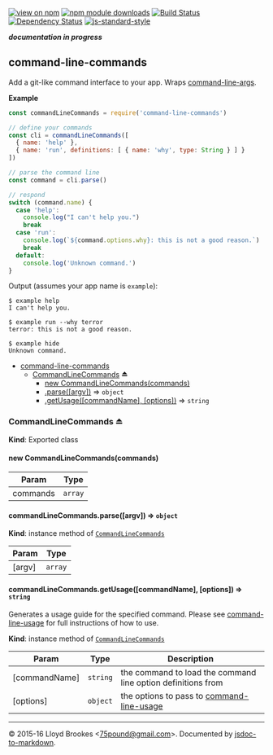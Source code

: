 [![view on npm](http://img.shields.io/npm/v/command-line-commands.svg)](https://www.npmjs.org/package/command-line-commands)
[![npm module downloads](http://img.shields.io/npm/dt/command-line-commands.svg)](https://www.npmjs.org/package/command-line-commands)
[![Build Status](https://travis-ci.org/75lb/command-line-commands.svg?branch=master)](https://travis-ci.org/75lb/command-line-commands)
[![Dependency Status](https://david-dm.org/75lb/command-line-commands.svg)](https://david-dm.org/75lb/command-line-commands)
[![js-standard-style](https://img.shields.io/badge/code%20style-standard-brightgreen.svg)](https://github.com/feross/standard)

***documentation in progress***

<a name="module_command-line-commands"></a>

## command-line-commands
Add a git-like command interface to your app. Wraps [command-line-args](https://github.com/75lb/command-line-args).

**Example**  
```js
const commandLineCommands = require('command-line-commands')

// define your commands
const cli = commandLineCommands([
  { name: 'help' },
  { name: 'run', definitions: [ { name: 'why', type: String } ] }
])

// parse the command line
const command = cli.parse()

// respond
switch (command.name) {
  case 'help':
    console.log("I can't help you.")
    break
  case 'run':
    console.log(`${command.options.why}: this is not a good reason.`)
    break
  default:
    console.log('Unknown command.')
}
```

Output (assumes your app name is `example`):
```
$ example help
I can't help you.

$ example run --why terror
terror: this is not a good reason.

$ example hide
Unknown command.
```

* [command-line-commands](#module_command-line-commands)
    * [CommandLineCommands](#exp_module_command-line-commands--CommandLineCommands) ⏏
        * [new CommandLineCommands(commands)](#new_module_command-line-commands--CommandLineCommands_new)
        * [.parse([argv])](#module_command-line-commands--CommandLineCommands+parse) ⇒ <code>object</code>
        * [.getUsage([commandName], [options])](#module_command-line-commands--CommandLineCommands+getUsage) ⇒ <code>string</code>

<a name="exp_module_command-line-commands--CommandLineCommands"></a>

### CommandLineCommands ⏏
**Kind**: Exported class  
<a name="new_module_command-line-commands--CommandLineCommands_new"></a>

#### new CommandLineCommands(commands)

| Param | Type |
| --- | --- |
| commands | <code>array</code> | 

<a name="module_command-line-commands--CommandLineCommands+parse"></a>

#### commandLineCommands.parse([argv]) ⇒ <code>object</code>
**Kind**: instance method of <code>[CommandLineCommands](#exp_module_command-line-commands--CommandLineCommands)</code>  

| Param | Type |
| --- | --- |
| [argv] | <code>array</code> | 

<a name="module_command-line-commands--CommandLineCommands+getUsage"></a>

#### commandLineCommands.getUsage([commandName], [options]) ⇒ <code>string</code>
Generates a usage guide for the specified command. Please see [command-line-usage](https://github.com/75lb/command-line-usage) for full instructions of how to use.

**Kind**: instance method of <code>[CommandLineCommands](#exp_module_command-line-commands--CommandLineCommands)</code>  

| Param | Type | Description |
| --- | --- | --- |
| [commandName] | <code>string</code> | the command to load the command line option definitions from |
| [options] | <code>object</code> | the options to pass to [command-line-usage](https://github.com/75lb/command-line-usage) |


* * *

&copy; 2015-16 Lloyd Brookes \<75pound@gmail.com\>. Documented by [jsdoc-to-markdown](https://github.com/jsdoc2md/jsdoc-to-markdown).
